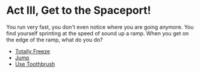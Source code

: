 # Act III, Get to the Spaceport!

You run very fast, you don't even notice where you are going
anymore. You find yourself sprinting at the speed of sound up a
ramp. When you get on the edge of the ramp, what do you do?

  * [Totally Freeze](./3a.md)
  * [Jump](./3b.md)
  * [Use Toothbrush](./3c.md)
